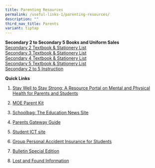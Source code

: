 ```yaml
---
title: Parenting Resources
permalink: /useful-links-1/parenting-resources/
description: ""
third_nav_title: Parents
variant: tiptap
---
```

<p><strong>Secondary 2 to Secondary 5 Books and Uniform Sales</strong><br><a href="/files/Resources%20for%20parents/Textbook%20sch%20uniform/sengkang%20secondary%20school%20booklist%202024%203rd%20sec%202.pdf" rel="noopener noreferrer nofollow" target="_blank">Secondary 2 Textbook &amp; Stationery List</a><br><a href="/files/Resources%20for%20parents/Textbook%20sch%20uniform/sengkang%20secondary%20school%20booklist%202024%203rd%20sec%203.pdf" rel="noopener noreferrer nofollow" target="_blank">Secondary 3 Textbook &amp; Stationery List</a><br><a href="/files/Resources%20for%20parents/Textbook%20sch%20uniform/sengkang%20secondary%20school%20booklist%202024%203rd%20sec%204.pdf" rel="noopener noreferrer nofollow" target="_blank">Secondary 4 Textbook &amp; Stationery List</a><br><a href="/files/Resources%20for%20parents/Textbook%20sch%20uniform/sengkang%20secondary%20school%20booklist%202024%203rd%20sec%205.pdf" rel="noopener noreferrer nofollow" target="_blank">Secondary 5 Textbook &amp; Stationery List</a><br><a href="/files/SKSS%20S2-S5%20Textbook%20and%20Stationery%20instruction%202022.pdf" rel="noopener noreferrer nofollow" target="_blank">Secondary 2 to 5 Instruction</a><br></p><p><strong>Quick Links</strong><br></p><ol data-tight="true" class="tight"><li><p><a href="https://www.healthhub.sg/programmes/170/StayWell" rel="noopener noreferrer nofollow" target="_blank">Stay Well to Stay Strong: A Resource Portal on Mental and Physical Health for Parents and Students</a></p></li><li><p><a href="https://www.moe.gov.sg/parentkit" rel="noopener noreferrer nofollow" target="_blank">MOE Parent Kit</a></p></li><li><p><a href="https://www.schoolbag.edu.sg/" rel="noopener noreferrer nofollow" target="_blank">Schoolbag: The Education News Site</a></p></li><li><p><a href="https://www.sengkangsec.moe.edu.sg/useful-links-1/parenting-resources/parents-gateway/" rel="noopener noreferrer nofollow" target="_blank">Parents Gateway Guide</a></p></li><li><p><a href="https://sites.google.com/moe.edu.sg/skss-student-ict/home" rel="noopener noreferrer nofollow" target="_blank">Student ICT site</a></p></li><li><p><a href="/files/Resources for parents/Group_Personal_Accident_Insurance_for_Students___2024.pdf" rel="noopener noreferrer nofollow" target="_blank">Group Personal Accident Insurance for Students</a></p></li><li><p><a href="/files/SKSS%20Bulletin%20Special%20Edition%2027%20July%202021.pdf" rel="noopener noreferrer nofollow" target="_blank">Bulletin Special Edition</a></p></li><li><p><a href="/files/Lost%20and%20Found%20Information.pdf" rel="noopener noreferrer nofollow" target="_blank">Lost and Found Information</a></p></li></ol><p></p>